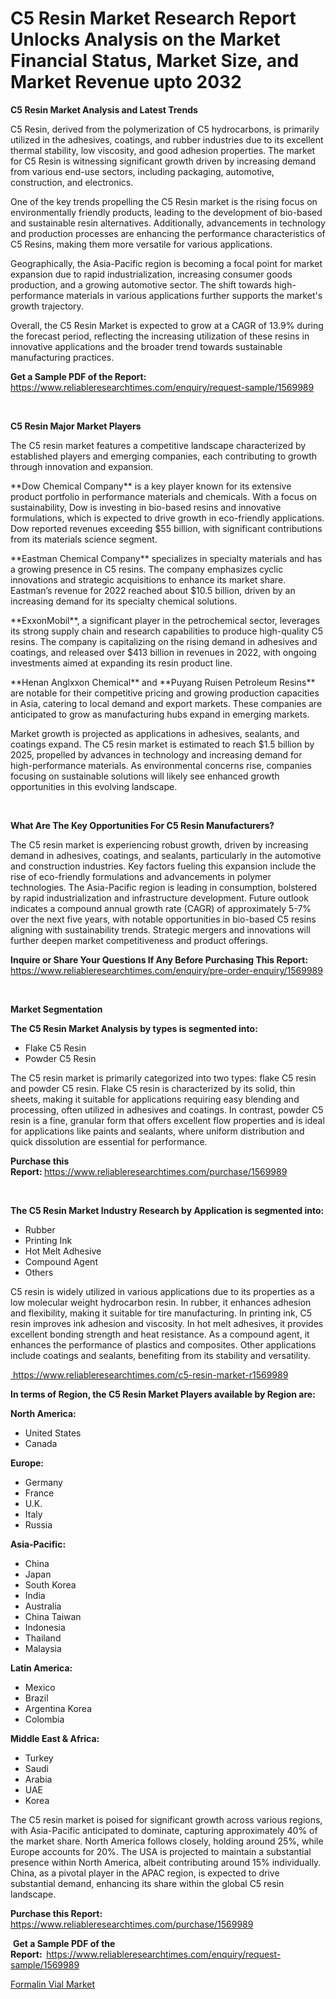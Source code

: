 <p><h1>C5 Resin Market Research Report Unlocks Analysis on the Market Financial Status, Market Size, and Market Revenue upto 2032</h1></p><p><strong>C5 Resin Market Analysis and Latest Trends</strong></p>
<p><p>C5 Resin, derived from the polymerization of C5 hydrocarbons, is primarily utilized in the adhesives, coatings, and rubber industries due to its excellent thermal stability, low viscosity, and good adhesion properties. The market for C5 Resin is witnessing significant growth driven by increasing demand from various end-use sectors, including packaging, automotive, construction, and electronics. </p><p>One of the key trends propelling the C5 Resin market is the rising focus on environmentally friendly products, leading to the development of bio-based and sustainable resin alternatives. Additionally, advancements in technology and production processes are enhancing the performance characteristics of C5 Resins, making them more versatile for various applications. </p><p>Geographically, the Asia-Pacific region is becoming a focal point for market expansion due to rapid industrialization, increasing consumer goods production, and a growing automotive sector. The shift towards high-performance materials in various applications further supports the market's growth trajectory. </p><p>Overall, the C5 Resin Market is expected to grow at a CAGR of 13.9% during the forecast period, reflecting the increasing utilization of these resins in innovative applications and the broader trend towards sustainable manufacturing practices.</p></p>
<p><strong>Get a Sample PDF of the Report:&nbsp;</strong> <a href="https://www.reliableresearchtimes.com/enquiry/request-sample/1569989?utm_campaign=3087&utm_medium=2&utm_source=Github&utm_content=ia&utm_term=01042025&utm_id=c5-resin">https://www.reliableresearchtimes.com/enquiry/request-sample/1569989</a></p>
<p>&nbsp;</p>
<p><strong>C5 Resin Major Market Players</strong></p>
<p><p>The C5 resin market features a competitive landscape characterized by established players and emerging companies, each contributing to growth through innovation and expansion.</p><p>**Dow Chemical Company** is a key player known for its extensive product portfolio in performance materials and chemicals. With a focus on sustainability, Dow is investing in bio-based resins and innovative formulations, which is expected to drive growth in eco-friendly applications. Dow reported revenues exceeding $55 billion, with significant contributions from its materials science segment.</p><p>**Eastman Chemical Company** specializes in specialty materials and has a growing presence in C5 resins. The company emphasizes cyclic innovations and strategic acquisitions to enhance its market share. Eastman’s revenue for 2022 reached about $10.5 billion, driven by an increasing demand for its specialty chemical solutions.</p><p>**ExxonMobil**, a significant player in the petrochemical sector, leverages its strong supply chain and research capabilities to produce high-quality C5 resins. The company is capitalizing on the rising demand in adhesives and coatings, and released over $413 billion in revenues in 2022, with ongoing investments aimed at expanding its resin product line.</p><p>**Henan Anglxxon Chemical** and **Puyang Ruisen Petroleum Resins** are notable for their competitive pricing and growing production capacities in Asia, catering to local demand and export markets. These companies are anticipated to grow as manufacturing hubs expand in emerging markets.</p><p>Market growth is projected as applications in adhesives, sealants, and coatings expand. The C5 resin market is estimated to reach $1.5 billion by 2025, propelled by advances in technology and increasing demand for high-performance materials. As environmental concerns rise, companies focusing on sustainable solutions will likely see enhanced growth opportunities in this evolving landscape.</p></p>
<p>&nbsp;</p>
<p><strong>What Are The Key Opportunities For C5 Resin Manufacturers?</strong></p>
<p><p>The C5 resin market is experiencing robust growth, driven by increasing demand in adhesives, coatings, and sealants, particularly in the automotive and construction industries. Key factors fueling this expansion include the rise of eco-friendly formulations and advancements in polymer technologies. The Asia-Pacific region is leading in consumption, bolstered by rapid industrialization and infrastructure development. Future outlook indicates a compound annual growth rate (CAGR) of approximately 5-7% over the next five years, with notable opportunities in bio-based C5 resins aligning with sustainability trends. Strategic mergers and innovations will further deepen market competitiveness and product offerings.</p></p>
<p><strong>Inquire or Share Your Questions If Any Before Purchasing This Report:</strong> <a href="https://www.reliableresearchtimes.com/enquiry/pre-order-enquiry/1569989?utm_campaign=3087&utm_medium=2&utm_source=Github&utm_content=ia&utm_term=01042025&utm_id=c5-resin">https://www.reliableresearchtimes.com/enquiry/pre-order-enquiry/1569989</a></p>
<p>&nbsp;</p>
<p><strong>Market Segmentation</strong></p>
<p><strong>The C5 Resin Market Analysis by types is segmented into:</strong></p>
<p><ul><li>Flake C5 Resin</li><li>Powder C5 Resin</li></ul></p>
<p><p>The C5 resin market is primarily categorized into two types: flake C5 resin and powder C5 resin. Flake C5 resin is characterized by its solid, thin sheets, making it suitable for applications requiring easy blending and processing, often utilized in adhesives and coatings. In contrast, powder C5 resin is a fine, granular form that offers excellent flow properties and is ideal for applications like paints and sealants, where uniform distribution and quick dissolution are essential for performance.</p></p>
<p><strong>Purchase this Report:&nbsp;</strong><a href="https://www.reliableresearchtimes.com/purchase/1569989?utm_campaign=3087&utm_medium=2&utm_source=Github&utm_content=ia&utm_term=01042025&utm_id=c5-resin">https://www.reliableresearchtimes.com/purchase/1569989</a></p>
<p>&nbsp;</p>
<p><strong>The C5 Resin Market Industry Research by Application is segmented into:</strong></p>
<p><ul><li>Rubber</li><li>Printing Ink</li><li>Hot Melt Adhesive</li><li>Compound Agent</li><li>Others</li></ul></p>
<p><p>C5 resin is widely utilized in various applications due to its properties as a low molecular weight hydrocarbon resin. In rubber, it enhances adhesion and flexibility, making it suitable for tire manufacturing. In printing ink, C5 resin improves ink adhesion and viscosity. In hot melt adhesives, it provides excellent bonding strength and heat resistance. As a compound agent, it enhances the performance of plastics and composites. Other applications include coatings and sealants, benefiting from its stability and versatility.</p></p>
<p><a href="https://www.reliableresearchtimes.com/c5-resin-market-r1569989?utm_campaign=3087&utm_medium=2&utm_source=Github&utm_content=ia&utm_term=01042025&utm_id=c5-resin">&nbsp;https://www.reliableresearchtimes.com/c5-resin-market-r1569989</a></p>
<p><strong>In terms of Region, the C5 Resin Market Players available by Region are:</strong></p>
<p>
    <p> <strong> North America: </strong>
        <ul>
            <li>United States</li>
            <li>Canada</li>
        </ul>
        </p> 
    <p> <strong> Europe: </strong>
        <ul>
            <li>Germany</li>
            <li>France</li>
            <li>U.K.</li>
            <li>Italy</li>
            <li>Russia</li>
        </ul>
        </p> 
    <p> <strong> Asia-Pacific: </strong>
        <ul>
            <li>China</li>
            <li>Japan</li>
            <li>South Korea</li>
            <li>India</li>
            <li>Australia</li>
            <li>China Taiwan</li>
            <li>Indonesia</li>
            <li>Thailand</li>
            <li>Malaysia</li>
        </ul>
        </p> 
    <p> <strong> Latin America: </strong>
        <ul>
            <li>Mexico</li>
            <li>Brazil</li>
            <li>Argentina Korea</li>
            <li>Colombia</li>
        </ul>
        </p> 
    <p> <strong> Middle East & Africa: </strong>
        <ul>
            <li>Turkey</li>
            <li>Saudi</li>
            <li>Arabia</li>
            <li>UAE</li>
            <li>Korea</li>
        </ul>
    </p>
    </p>
<p><p>The C5 resin market is poised for significant growth across various regions, with Asia-Pacific anticipated to dominate, capturing approximately 40% of the market share. North America follows closely, holding around 25%, while Europe accounts for 20%. The USA is projected to maintain a substantial presence within North America, albeit contributing around 15% individually. China, as a pivotal player in the APAC region, is expected to drive substantial demand, enhancing its share within the global C5 resin landscape.</p></p>
<p><strong>Purchase this Report: </strong><a href="https://www.reliableresearchtimes.com/purchase/1569989?utm_campaign=3087&utm_medium=2&utm_source=Github&utm_content=ia&utm_term=01042025&utm_id=c5-resin">https://www.reliableresearchtimes.com/purchase/1569989</a></p>
<p>&nbsp;<strong>Get a Sample PDF of the Report:&nbsp;&nbsp;</strong><a href="https://www.reliableresearchtimes.com/enquiry/request-sample/1569989?utm_campaign=3087&utm_medium=2&utm_source=Github&utm_content=ia&utm_term=01042025&utm_id=c5-resin">https://www.reliableresearchtimes.com/enquiry/request-sample/1569989</a></p>
<p><strong></strong></p>
<p><p><a href="https://github.com/rianttegang/Market-Research-Report-List-1/blob/main/formalin-vial-market.md?utm_campaign=3087&utm_medium=2&utm_source=Github&utm_content=ia&utm_term=01042025&utm_id=c5-resin">Formalin Vial Market</a></p></p>